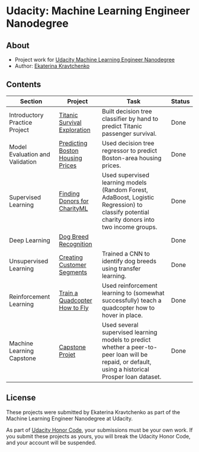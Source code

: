 # Udacity: Machine Learning Engineer Nanodegree

## About
- Project work for [Udacity Machine Learning Engineer Nanodegree](https://www.udacity.com/course/machine-learning-engineer-nanodegree--nd009t)
- Author: [Ekaterina Kravtchenko](https://eskrav.github.io)

## Contents

Section | Project | Task | Status |
--- | --- | --- | ---
Introductory Practice Project | [Titanic Survival Exploration](./titanic-survival-exploration) | Built decision tree classifier by hand to predict Titanic passenger survival. | Done 
Model Evaluation and Validation | [Predicting Boston Housing Prices](./boston-housing) | Used decision tree regressor to predict Boston-area housing prices. | Done  
Supervised Learning | [Finding Donors for CharityML](./finding-donors) | Used supervised learning models (Random Forest, AdaBoost, Logistic Regression) to classify potential charity donors into two income groups. | Done
Deep Learning | [Dog Breed Recognition](./dog-project) |  | Done
Unsupervised Learning | [Creating Customer Segments](./customer-segments) | Trained a CNN to identify dog breeds using transfer learning. | Done
Reinforcement Learning | [Train a Quadcopter How to Fly](./quadcopter-project) | Used reinforcement learning to (somewhat successfully) teach a quadcopter how to hover in place. | Done
Machine Learning Capstone | [Capstone Projet](./capstone-project) | Used several supervised learning models to predict whether a peer-to-peer loan will be repaid, or default, using a historical Prosper loan dataset. | Done

## License

These projects were submitted by Ekaterina Kravtchenko as part of the Machine Learning Engineer Nanodegree at Udacity.

As part of [Udacity Honor Code](https://udacity.zendesk.com/hc/en-us/articles/210667103-What-is-the-Udacity-Honor-Code-), your submissions must be your own work. If you submit these projects as yours, you will break the Udacity Honor Code, and your account will be suspended.
